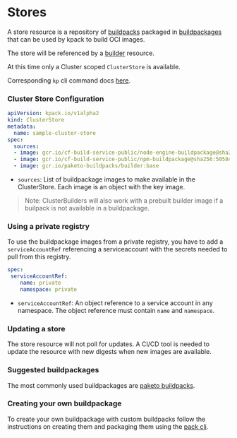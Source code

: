 # Stores

A store resource is a repository of [buildpacks](http://buildpacks.io/) packaged in [buildpackages](https://buildpacks.io/docs/buildpack-author-guide/package-a-buildpack/) that can be used by kpack to build OCI images.

The store will be referenced by a [builder](builders.md) resource.

At this time only a Cluster scoped `ClusterStore` is available.

Corresponding `kp` cli command docs [here](https://github.com/vmware-tanzu/kpack-cli/blob/main/docs/kp_clusterstore.md).

### <a id='cluster-store'></a>Cluster Store Configuration

```yaml
apiVersion: kpack.io/v1alpha2
kind: ClusterStore
metadata:
  name: sample-cluster-store
spec:
  sources:
  - image: gcr.io/cf-build-service-public/node-engine-buildpackage@sha256:95ff756f0ef0e026440a8523f4bab02fd8b45dc1a8a3a7ba063cefdba5cb9493
  - image: gcr.io/cf-build-service-public/npm-buildpackage@sha256:5058ceb9a562ec647ea5a41008b0d11e32a56e13e8c9ec20c4db63d220373e33
  - image: gcr.io/paketo-buildpacks/builder:base
```

* `sources`:  List of buildpackage images to make available in the ClusterStore. Each image is an object with the key image.

> Note: ClusterBuilders will also work with a prebuilt builder image if a builpack is not available in a buildpackage.

### Using a private registry

To use the buildpackage images from a private registry, you have to add a `serviceAccountRef` referencing a serviceaccount with the secrets needed to pull from this registry.

```yaml
spec:
 serviceAccountRef:
    name: private
    namespace: private
```

* `serviceAccountRef`: An object reference to a service account in any namespace. The object reference must contain `name` and `namespace`.

### Updating a store

The store resource will not poll for updates. A CI/CD tool is needed to update the resource with new digests when new images are available.

### Suggested buildpackages

The most commonly used buildpackages are [paketo buildpacks](https://paketo.io/).

### Creating your own buildpackage

To create your own buildpackage with custom buildpacks follow the instructions on creating them and packaging them using the [pack cli](https://buildpacks.io/docs/buildpack-author-guide/).

